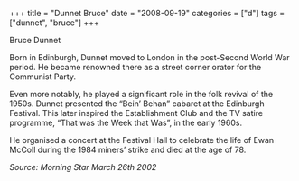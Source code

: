 +++
title = "Dunnet Bruce"
date = "2008-09-19"
categories = ["d"]
tags = ["dunnet", "bruce"]
+++

Bruce Dunnet

Born in Edinburgh, Dunnet moved to London in the post-Second World War period. He became renowned there as a street corner orator for the Communist Party.  

Even more notably, he played a significant role in the folk revival of the 1950s. Dunnet presented the “Bein’ Behan” cabaret at the Edinburgh Festival. This later inspired the Establishment Club and the TV satire programme, “That was the Week that Was”, in the early 1960s. 

He organised a concert at the Festival Hall to celebrate the life of Ewan McColl during the 1984 miners’ strike and died at the age of 78. 

_Source: Morning Star_ _March 26th 2002_
